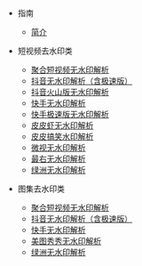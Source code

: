 <!-- 侧边栏 目录 -->

- 指南
    - [简介](zh-cn/README.md)

- 短视频去水印类
    - [聚合短视频无水印解析](zh-cn/video_vm/jh/README.md)
    - [抖音无水印解析（含极速版）](zh-cn/video_vm/dy/README.md)
    - [抖音火山版无水印解析](zh-cn/video_vm/hs/README.md)
    - [快手无水印解析](zh-cn/video_vm/ks/README.md)
    - [快手极速版无水印解析](zh-cn/video_vm/ksjs/README.md)
    - [皮皮虾无水印解析](zh-cn/video_vm/ppx/README.md)
    - [皮皮搞笑水印解析](zh-cn/video_vm/ppgx/README.md)
    - [微视无水印解析](zh-cn/video_vm/ws/README.md)
    - [最右无水印解析](zh-cn/video_vm/zy/README.md)
    - [绿洲无水印解析](zh-cn/video_vm/lz/README.md)

- 图集去水印类
    - [聚合短视频无水印解析](zh-cn/images_vm/jh/README.md)
    - [抖音无水印解析（含极速版）](zh-cn/images_vm/dy/README.md)
    - [快手无水印解析](zh-cn/images_vm/ks/README.md)
    - [美图秀秀无水印解析](zh-cn/images_vm/mtxx/README.md)
    - [绿洲无水印解析](zh-cn/images_vm/lz/README.md)

